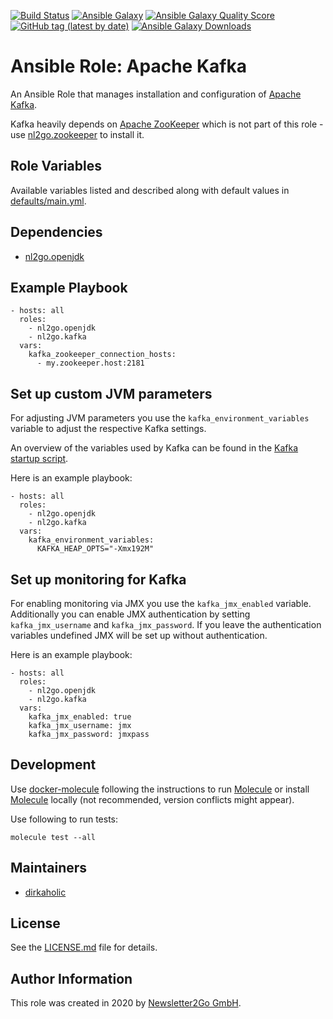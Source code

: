 [![Build Status](https://travis-ci.com/nl2go/ansible-role-kafka.svg?branch=master)](https://travis-ci.com/nl2go/ansible-role-kafka)
[![Ansible Galaxy](https://img.shields.io/badge/role-nl2go.kafka-blue.svg)](https://galaxy.ansible.com/nl2go/kafka/)
[![Ansible Galaxy Quality Score](https://img.shields.io/ansible/quality/49219)](https://galaxy.ansible.com/nl2go/kafka/)
[![GitHub tag (latest by date)](https://img.shields.io/github/v/tag/nl2go/ansible-role-kafka)](https://github.com/nl2go/ansible-role-kafka/releases)
[![Ansible Galaxy Downloads](https://img.shields.io/ansible/role/d/49219.svg?color=blue)](https://galaxy.ansible.com/nl2go/kafka/)

# Ansible Role: Apache Kafka

An Ansible Role that manages installation and configuration of [Apache Kafka](https://kafka.apache.org/).

Kafka heavily depends on [Apache ZooKeeper](https://zookeeper.apache.org/) which is not part of this role - use [nl2go.zookeeper](https://galaxy.ansible.com/nl2go/zookeeper) to install it. 

## Role Variables

Available variables listed and described along with default values in [defaults/main.yml](defaults/main.yml).

## Dependencies

- [nl2go.openjdk](https://galaxy.ansible.com/nl2go/openjdk)

## Example Playbook

    - hosts: all
      roles:
        - nl2go.openjdk
        - nl2go.kafka
      vars:
        kafka_zookeeper_connection_hosts:
          - my.zookeeper.host:2181

## Set up custom JVM parameters

For adjusting JVM parameters you use the `kafka_environment_variables` variable to adjust the respective Kafka settings.

An overview of the variables used by Kafka can be found in the [Kafka startup script](https://github.com/apache/kafka/blob/trunk/bin/kafka-run-class.sh).

Here is an example playbook:

    - hosts: all
      roles:
        - nl2go.openjdk
        - nl2go.kafka
      vars:
        kafka_environment_variables:
          KAFKA_HEAP_OPTS="-Xmx192M"

## Set up monitoring for Kafka

For enabling monitoring via JMX you use the `kafka_jmx_enabled` variable. Additionally you can enable JMX authentication
by setting `kafka_jmx_username` and `kafka_jmx_password`. If you leave the authentication variables undefined JMX will
be set up without authentication.

Here is an example playbook:

    - hosts: all
      roles:
        - nl2go.openjdk
        - nl2go.kafka
      vars:
        kafka_jmx_enabled: true
        kafka_jmx_username: jmx
        kafka_jmx_password: jmxpass

## Development

Use [docker-molecule](https://github.com/nl2go/docker-molecule) following the instructions to run [Molecule](https://molecule.readthedocs.io/en/stable/)
or install [Molecule](https://molecule.readthedocs.io/en/stable/) locally (not recommended, version conflicts might appear).

Use following to run tests:

    molecule test --all

## Maintainers

- [dirkaholic](https://github.com/dirkaholic)

## License

See the [LICENSE.md](LICENSE.md) file for details.

## Author Information

This role was created in 2020 by [Newsletter2Go GmbH](https://www.newsletter2go.com/).
